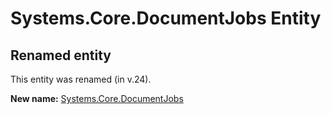 # Systems.Core.DocumentJobs Entity

## Renamed entity

This entity was renamed (in v.24).

**New name:** [Systems.Core.DocumentJobs](Systems.Core.DocumentJobs.md)
